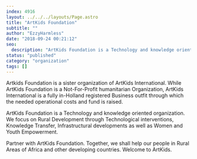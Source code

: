 ```yaml
---
index: 4916
layout: ../../../layouts/Page.astro
title: "ArtKids Foundation"
subtitle: ""
author: "EzzyHarmless"
date: "2018-09-24 00:21:12"
seo:
  description: "ArtKids Foundation is a Technology and knowledge oriented organization. We focus on Rural Development through Technological interventions, Knowledge Transfer, Infrastructural developments as well as Women and Youth Empowerment."
status: "published"
category: "organization"
tags: []
---
```


Artkids Foundation is a sister organization of ArtKids International. While ArtKids Foundation is a Not-For-Profit humanitarian Organization, ArtKids International is a fully in-Holland registered Business outfit through which the needed operational costs and fund is raised.

ArtKids Foundation is a Technology and knowledge oriented organization. We focus on Rural Development through Technological interventions, Knowledge Transfer, Infrastructural developments as well as Women and Youth Empowerment.

Partner with ArtKids Foundation. Together, we shall help our people in Rural Areas of Africa and other developing countries. Welcome to ArtKids.